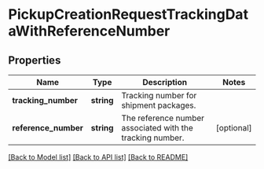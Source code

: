 # PickupCreationRequestTrackingDataWithReferenceNumber

## Properties
Name | Type | Description | Notes
------------ | ------------- | ------------- | -------------
**tracking_number** | **string** | Tracking number for shipment packages. | 
**reference_number** | **string** | The reference number associated with the tracking number. | [optional] 

[[Back to Model list]](../../README.md#documentation-for-models) [[Back to API list]](../../README.md#documentation-for-api-endpoints) [[Back to README]](../../README.md)

